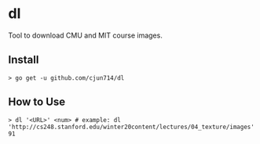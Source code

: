 dl
==

Tool to download CMU and MIT course images.

## Install
``` shell
> go get -u github.com/cjun714/dl
```

## How to Use
``` shell
> dl '<URL>' <num> # example: dl 'http://cs248.stanford.edu/winter20content/lectures/04_texture/images' 91
```

